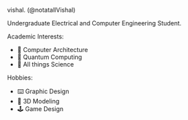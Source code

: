 vishal. (@notatallVishal)

Undergraduate Electrical and Computer Engineering Student.

Academic Interests:
- 💾 Computer Architecture
- 🔬 Quantum Computing
- 🥼 All things Science

Hobbies:
- ⌨️ Graphic Design 
- 🎲 3D Modeling
- 🕹️ Game Design

<!---
notatallVishal/notatallVishal is a ✨ special ✨ repository because its `README.md` (this file) appears on your GitHub profile.
You can click the Preview link to take a look at your changes.
--->

